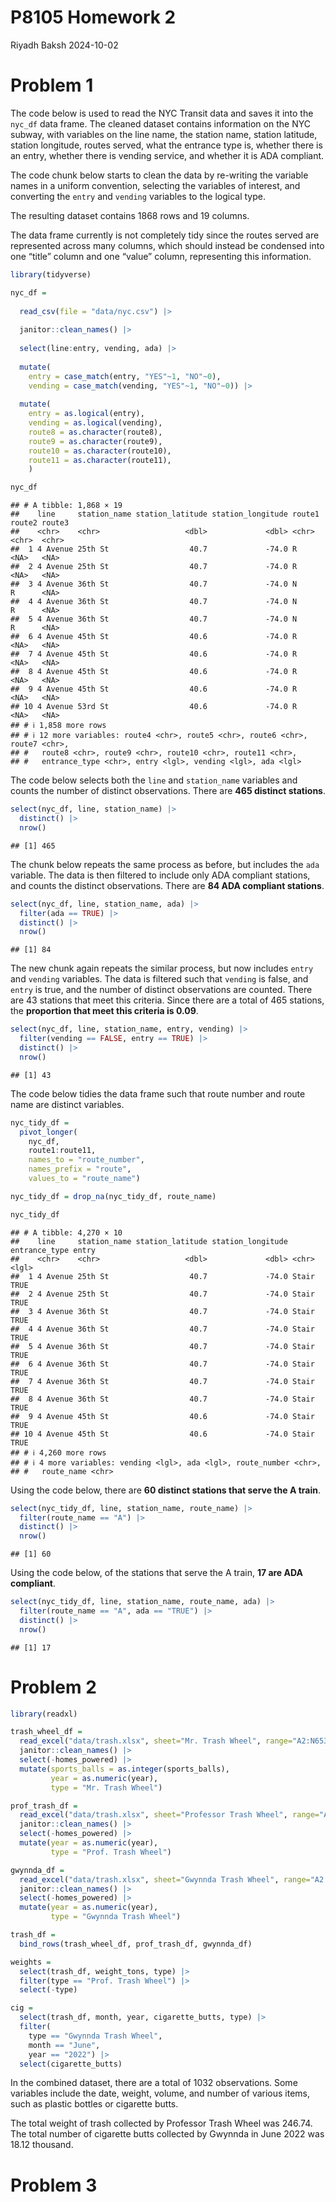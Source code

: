 P8105 Homework 2
================
Riyadh Baksh
2024-10-02

# Problem 1

The code below is used to read the NYC Transit data and saves it into
the `nyc_df` data frame. The cleaned dataset contains information on the
NYC subway, with variables on the line name, the station name, station
latitude, station longitude, routes served, what the entrance type is,
whether there is an entry, whether there is vending service, and whether
it is ADA compliant.

The code chunk below starts to clean the data by re-writing the variable
names in a uniform convention, selecting the variables of interest, and
converting the `entry` and `vending` variables to the logical type.

The resulting dataset contains 1868 rows and 19 columns.

The data frame currently is not completely tidy since the routes served
are represented across many columns, which should instead be condensed
into one “title” column and one “value” column, representing this
information.

``` r
library(tidyverse)

nyc_df = 
  
  read_csv(file = "data/nyc.csv") |>
  
  janitor::clean_names() |>
  
  select(line:entry, vending, ada) |>
  
  mutate(
    entry = case_match(entry, "YES"~1, "NO"~0),
    vending = case_match(vending, "YES"~1, "NO"~0)) |>
  
  mutate(
    entry = as.logical(entry),
    vending = as.logical(vending),
    route8 = as.character(route8),
    route9 = as.character(route9),
    route10 = as.character(route10),
    route11 = as.character(route11),
    )

nyc_df
```

    ## # A tibble: 1,868 × 19
    ##    line     station_name station_latitude station_longitude route1 route2 route3
    ##    <chr>    <chr>                   <dbl>             <dbl> <chr>  <chr>  <chr> 
    ##  1 4 Avenue 25th St                  40.7             -74.0 R      <NA>   <NA>  
    ##  2 4 Avenue 25th St                  40.7             -74.0 R      <NA>   <NA>  
    ##  3 4 Avenue 36th St                  40.7             -74.0 N      R      <NA>  
    ##  4 4 Avenue 36th St                  40.7             -74.0 N      R      <NA>  
    ##  5 4 Avenue 36th St                  40.7             -74.0 N      R      <NA>  
    ##  6 4 Avenue 45th St                  40.6             -74.0 R      <NA>   <NA>  
    ##  7 4 Avenue 45th St                  40.6             -74.0 R      <NA>   <NA>  
    ##  8 4 Avenue 45th St                  40.6             -74.0 R      <NA>   <NA>  
    ##  9 4 Avenue 45th St                  40.6             -74.0 R      <NA>   <NA>  
    ## 10 4 Avenue 53rd St                  40.6             -74.0 R      <NA>   <NA>  
    ## # ℹ 1,858 more rows
    ## # ℹ 12 more variables: route4 <chr>, route5 <chr>, route6 <chr>, route7 <chr>,
    ## #   route8 <chr>, route9 <chr>, route10 <chr>, route11 <chr>,
    ## #   entrance_type <chr>, entry <lgl>, vending <lgl>, ada <lgl>

The code below selects both the `line` and `station_name` variables and
counts the number of distinct observations. There are **465 distinct
stations**.

``` r
select(nyc_df, line, station_name) |>
  distinct() |>
  nrow()
```

    ## [1] 465

The chunk below repeats the same process as before, but includes the
`ada` variable. The data is then filtered to include only ADA compliant
stations, and counts the distinct observations. There are **84 ADA
compliant stations**.

``` r
select(nyc_df, line, station_name, ada) |>
  filter(ada == TRUE) |>
  distinct() |>
  nrow()
```

    ## [1] 84

The new chunk again repeats the similar process, but now includes
`entry` and `vending` variables. The data is filtered such that
`vending` is false, and `entry` is true, and the number of distinct
observations are counted. There are 43 stations that meet this criteria.
Since there are a total of 465 stations, the **proportion that meet this
criteria is 0.09**.

``` r
select(nyc_df, line, station_name, entry, vending) |>
  filter(vending == FALSE, entry == TRUE) |>
  distinct() |>
  nrow()
```

    ## [1] 43

The code below tidies the data frame such that route number and route
name are distinct variables.

``` r
nyc_tidy_df = 
  pivot_longer(
    nyc_df,
    route1:route11,
    names_to = "route_number",
    names_prefix = "route",
    values_to = "route_name")

nyc_tidy_df = drop_na(nyc_tidy_df, route_name)

nyc_tidy_df
```

    ## # A tibble: 4,270 × 10
    ##    line     station_name station_latitude station_longitude entrance_type entry
    ##    <chr>    <chr>                   <dbl>             <dbl> <chr>         <lgl>
    ##  1 4 Avenue 25th St                  40.7             -74.0 Stair         TRUE 
    ##  2 4 Avenue 25th St                  40.7             -74.0 Stair         TRUE 
    ##  3 4 Avenue 36th St                  40.7             -74.0 Stair         TRUE 
    ##  4 4 Avenue 36th St                  40.7             -74.0 Stair         TRUE 
    ##  5 4 Avenue 36th St                  40.7             -74.0 Stair         TRUE 
    ##  6 4 Avenue 36th St                  40.7             -74.0 Stair         TRUE 
    ##  7 4 Avenue 36th St                  40.7             -74.0 Stair         TRUE 
    ##  8 4 Avenue 36th St                  40.7             -74.0 Stair         TRUE 
    ##  9 4 Avenue 45th St                  40.6             -74.0 Stair         TRUE 
    ## 10 4 Avenue 45th St                  40.6             -74.0 Stair         TRUE 
    ## # ℹ 4,260 more rows
    ## # ℹ 4 more variables: vending <lgl>, ada <lgl>, route_number <chr>,
    ## #   route_name <chr>

Using the code below, there are **60 distinct stations that serve the A
train**.

``` r
select(nyc_tidy_df, line, station_name, route_name) |>
  filter(route_name == "A") |>
  distinct() |>
  nrow()
```

    ## [1] 60

Using the code below, of the stations that serve the A train, **17 are
ADA compliant**.

``` r
select(nyc_tidy_df, line, station_name, route_name, ada) |>
  filter(route_name == "A", ada == "TRUE") |>
  distinct() |>
  nrow()
```

    ## [1] 17

# Problem 2

``` r
library(readxl)

trash_wheel_df =
  read_excel("data/trash.xlsx", sheet="Mr. Trash Wheel", range="A2:N653") |>
  janitor::clean_names() |>
  select(-homes_powered) |>
  mutate(sports_balls = as.integer(sports_balls),
         year = as.numeric(year),
         type = "Mr. Trash Wheel")

prof_trash_df =
  read_excel("data/trash.xlsx", sheet="Professor Trash Wheel", range="A2:M120") |>
  janitor::clean_names() |>
  select(-homes_powered) |>
  mutate(year = as.numeric(year),
         type = "Prof. Trash Wheel")

gwynnda_df =
  read_excel("data/trash.xlsx", sheet="Gwynnda Trash Wheel", range="A2:L265") |>
  janitor::clean_names() |>
  select(-homes_powered) |>
  mutate(year = as.numeric(year),
         type = "Gwynnda Trash Wheel")

trash_df =
  bind_rows(trash_wheel_df, prof_trash_df, gwynnda_df)

weights =
  select(trash_df, weight_tons, type) |>
  filter(type == "Prof. Trash Wheel") |>
  select(-type)

cig =
  select(trash_df, month, year, cigarette_butts, type) |>
  filter(
    type == "Gwynnda Trash Wheel",
    month == "June",
    year == "2022") |>
  select(cigarette_butts)
```

In the combined dataset, there are a total of 1032 observations. Some
variables include the date, weight, volume, and number of various items,
such as plastic bottles or cigarette butts.

The total weight of trash collected by Professor Trash Wheel was 246.74.
The total number of cigarette butts collected by Gwynnda in June 2022
was 18.12 thousand.

# Problem 3
